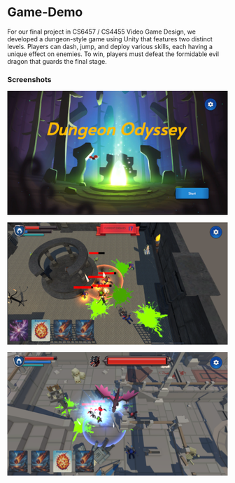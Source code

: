 # Game-Demo

For our final project in CS6457 / CS4455 Video Game Design, we developed a dungeon-style game using Unity that features two distinct levels. Players can dash, jump, and deploy various skills, each having a unique effect on enemies. To win, players must defeat the formidable evil dragon that guards the final stage.



### Screenshots

![](Pics/opening.png)



![](Pics/level_1.png)



![](Pics/level_2.png)
